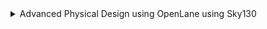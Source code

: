 <details>
<summary>Advanced Physical Design using OpenLane using Sky130</summary>
  
  <details>
<summary> DAY 1: Introduction to open-source EDA, OpenLANE and Sky130 PDK </summary>


### Synthesis in OPENLANE
```c
cd Desktop/work/tools/openlane_working_dir/openlane
docker
./flow.tcl -interactive
package require openlane 0.9
prep -design picorv32a
run_synthesis
```
![Screenshot from 2024-11-12 18-03-29](https://github.com/user-attachments/assets/1d0e95a2-fb72-4542-b048-75742db9dded)

### For Netlist:

```
cd designs/picorv32a/runs/09-11_06-33/results/synthesis/
gedit picorv32a.synthesis.v
```
![Screenshot from 2024-11-12 18-45-02](https://github.com/user-attachments/assets/c3d8f2cf-78a4-496a-88e2-402fba71e741)


![Screenshot from 2024-11-12 18-43-21](https://github.com/user-attachments/assets/f459ce1f-d2a6-4ea4-85e0-2d9a3ae599f9)

### FOR YOSYS:
```c
cd ../..
cd reports/synthesis
gedit 1-yosys_4.stat.rpt
```
![Screenshot from 2024-11-12 18-58-40](https://github.com/user-attachments/assets/99fc8587-f33e-4a1e-bde0-01579e4ba476)

![Screenshot from 2024-11-12 19-00-15](https://github.com/user-attachments/assets/690992f5-6df3-466a-8b7a-7de4491964ec)

</details>

<details> 
<summary> Day-2: Good floorplan vs bad floorplan and introduction to library cells</summary>

## Floor Planning using OPENLANE:

```c
cd Desktop/work/tools/openlane_working_dir/openlane
docker
./flow.tcl -interactive
package require openlane 0.9
prep -design picorv32a
run_synthesis
run_floorplan
```
![Screenshot from 2024-11-12 19-11-30](https://github.com/user-attachments/assets/c8f89a3e-a402-45c5-8846-d94940d50095)

![Screenshot from 2024-11-12 19-12-08](https://github.com/user-attachments/assets/95ea073d-b14e-4de2-a99d-e34ed77f7ad2)

Now, run the below commands in a new terminal:
```c

cd Desktop/work/tools/openlane_working_dir/openlane/designs/picorv32a/runs/09-11_07-10/results/floorplan
gedit picorv32a.floorplan.def
```
![Screenshot from 2024-11-12 19-20-22](https://github.com/user-attachments/assets/d0a212eb-8ab1-480a-be91-df2fd7bc2e0d)

![Screenshot from 2024-11-12 19-30-34](https://github.com/user-attachments/assets/ddd92519-d776-4ada-90b2-896b1f420fd2)

### Equidistant placement of ports

![Screenshot from 2024-11-12 21-48-18](https://github.com/user-attachments/assets/f9eb5a92-de20-40d9-925d-64644ed61630)


### Decap Cells and Tap Cells

![Screenshot from 2024-11-12 20-18-52](https://github.com/user-attachments/assets/cf6da022-82d8-46a4-a663-1b830cd78c53)

### Unplaces standard cells at origin:

![Screenshot from 2024-11-12 20-20-25](https://github.com/user-attachments/assets/77150f63-263c-4e27-956c-2d17dbed945c)

### Command to run placement:
```c
run_placement
```
![Screenshot from 2024-11-12 20-26-16](https://github.com/user-attachments/assets/753988e6-c7f7-4e54-bb84-7806b070d565)


To view the placement in magic:
```c
cd Desktop/work/tools/openlane_working_dir/openlane/designs/picorv32a/runs/17-03_12-06/results/placement/
magic -T /home/vsduser/Desktop/work/tools/openlane_working_dir/pdks/sky130A/libs.tech/magic/sky130A.tech lef read ../../tmp/merged.lef def read picorv32a.placement.def &
```
![Screenshot from 2024-11-12 20-29-01](https://github.com/user-attachments/assets/433596e9-b01d-4d39-88a1-3407290fa635)


![Screenshot from 2024-11-12 20-30-36](https://github.com/user-attachments/assets/878895ba-ffc6-47e1-a069-5a9460a6a2fe)

Commands to exit from current run
```c
exit # Exit from OpenLANE flow
exit # Exit from OpenLANE flow docker sub-system
```
## Cell Design and Characterization Flow
A library contains information about each cell, encompassing different sizes, functionalities, and threshold voltages. Below are the steps involved in a standard cell design flow.

### Inputs
PDKs (Process Design Kits): Includes DRC & LVS (Design Rule Checks & Layout Versus Schematic), SPICE Models, library data, and user-defined specifications.

### Design Steps

* 1.Circuit Design
* 2.Layout Design: Employ techniques such as Euler's path and stick diagrams.
* 3.Parasitic Extraction
* 4.Characterization: Evaluate timing, noise, and power.

### Outputs

* 1.CDL (Circuit Description Language)
* 2.LEF (Library Exchange Format)
* 3.GDSII (for layout)
* 4.Extracted SPICE netlist (.cir)
* 5.Timing, noise, and power .lib files

## Standard Cell Characterization Flow

The following steps are typical in standard cell characterization:

1.Load Models and Technology Files

2.Read the Extracted SPICE Netlist

3.Identify Cell Behavior

4.Load Subcircuits

5.Connect Power Sources

6.Apply Stimuli to Characterization Setup

7.Provide Necessary Output Capacitance Loads

8.Add Required Simulation Commands

These steps are compiled into a configuration file and input into a characterization tool, such as GUNA, which then generates timing, noise, and power models. These .lib files are categorized based on their characterization type: timing, power, or noise.

### Timing parameters

Timing definition	Value

![Screenshot 2024-11-12 215721](https://github.com/user-attachments/assets/a6becace-ce2b-4650-adf7-96fcfe38bf39)

### Propagation Delay: 
It refers to the time it takes for a change in an input signal to reach 50% of its final value to produce a corresponding change in the output signal to reach 50% of its final value of a digital circuit.
```c
rise delay =  time(out_fall_thr) - time(in_rise_thr)
```
### Transistion time: 
The time it takes the signal to move between states is the transition time , where the time is measured between 10% and 90% or 20% to 80% of the signal levels.
```c
Fall transition time: time(slew_high_fall_thr) - time(slew_low_fall_thr)
Rise transition time: time(slew_high_rise_thr) - time(slew_low_rise_thr)
```

</details>
